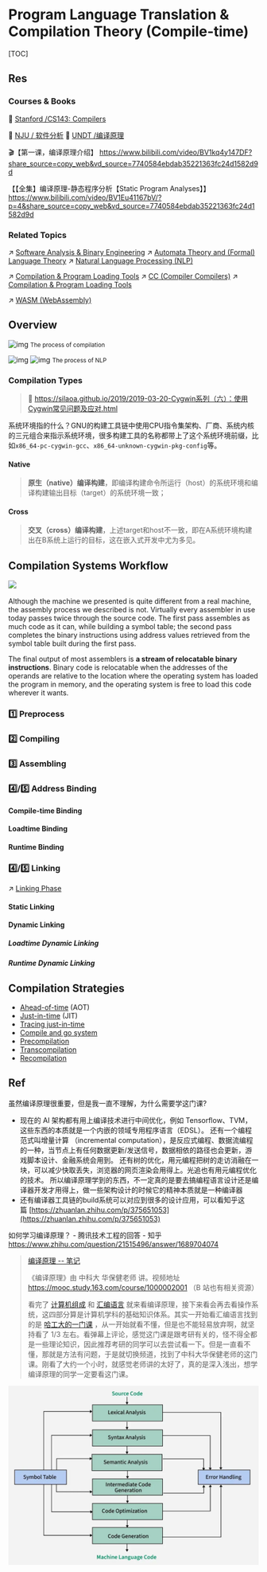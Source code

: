 # Program Language Translation & Compilation Theory (Compile-time)

[TOC]



## Res
### Courses & Books
🏫 [Stanford /CS143: Compilers](../../../🗺%20CS%20Overview/Courses%20of%20Universities/Stanford/CS%20143%20Compilers/CS143:%20Compilers.md)

🏫 [NJU / 软件分析](../../../🗺%20CS%20Overview/Courses%20of%20Universities/🇨🇳%20Mainland%20China/NJU/软件分析/软件分析.md)
🏫 [UNDT /编译原理](../../../🗺%20CS%20Overview/Courses%20of%20Universities/🇨🇳%20Mainland%20China/UNDT/编译原理/编译原理.md)

🎬【第一课，编译原理介绍】 https://www.bilibili.com/video/BV1kq4y147DF?share_source=copy_web&vd_source=7740584ebdab35221363fc24d1582d9d

【【全集】编译原理-静态程序分析【Static Program Analyses】】 https://www.bilibili.com/video/BV1Eu41167bV/?p=4&share_source=copy_web&vd_source=7740584ebdab35221363fc24d1582d9d


### Related Topics
↗ [Software Analysis & Binary Engineering](../../../CyberSecurity/🏰%20Cybersecurity%20Basics%20&%20InfoSec/🍦%20Software%20Security/🪆%20Software%20Analysis%20&%20Binary%20Engineering/Software%20Analysis%20&%20Binary%20Engineering.md)
↗ [Automata Theory and (Formal) Language Theory](../../../🧮%20Math%20&%20Theoretical%20Computer%20Science%20(TCS)/🤼‍♀️%20Mathematical%20Logics/😶‍🌫️%20Theory%20of%20Computation/🍏%20Automata%20Theory%20and%20(Formal)%20Language%20Theory/Automata%20Theory%20and%20(Formal)%20Language%20Theory.md)
↗ [Natural Language Processing (NLP)](../../../🧠%20Computing%20Methodologies/👽%20Artificial%20Intelligence/🔥%20Natural%20Language%20Processing%20(NLP)/Natural%20Language%20Processing%20(NLP).md)

↗ [Compilation & Program Loading Tools](../../👩‍💻%20Computer%20Languages%20&%20Programming%20Methodology/🛠️%20Programming%20Tools%20Chain/Compilation%20&%20Program%20Loading%20Tools/Compilation%20&%20Program%20Loading%20Tools.md)
↗ [CC (Compiler Compilers)](../../👩‍💻%20Computer%20Languages%20&%20Programming%20Methodology/🛠️%20Programming%20Tools%20Chain/Compilation%20&%20Program%20Loading%20Tools/📌%20CC%20(Compiler%20Compilers)/CC%20(Compiler%20Compilers).md)
↗ [Compilation & Program Loading Tools](../../👩‍💻%20Computer%20Languages%20&%20Programming%20Methodology/🛠️%20Programming%20Tools%20Chain/Compilation%20&%20Program%20Loading%20Tools/Compilation%20&%20Program%20Loading%20Tools.md)

↗ [WASM (WebAssembly)](../../../Software%20Engineering/☝️%20Application%20Software%20Engineering/🕸️%20Web%20Development%20&%20The%20Internet/🖥️%20Web%20FrontEnd%20Dev/🚜%20WASM%20(WebAssembly)/WASM%20(WebAssembly).md)



## Overview
![img](../../../../../../Assets/Pics/v2-e64ffca4c671f0038e0763202d55ec53_1440w.webp)
<small>The process of compilation</small>

![img](../../../../../../Assets/Pics/v2-e5db6f0744ca512453bc3e30d5daa8ed_1440w.webp)
![img](../../../../../Assets/Pics/v2-021c8f16065c41abc2229967c3dbf1b2_1440w.webp)
<small>The process of NLP</small>


### Compilation Types
> 🔗 https://silaoa.github.io/2019/2019-03-20-Cygwin系列（六）：使用Cygwin常见问题及应对.html

系统环境指的什么？GNU的构建工具链中使用CPU指令集架构、厂商、系统内核的三元组合来指示系统环境，很多构建工具的名称都带上了这个系统环境前缀，比如`x86_64-pc-cygwin-gcc`、`x86_64-unknown-cygwin-pkg-config`等。
#### Native
> **原生（native）编译构建**，即编译构建命令所运行（host）的系统环境和编译构建输出目标（target）的系统环境一致； 
#### Cross
> **交叉（cross）编译构建**，上述target和host不一致，即在A系统环境构建出在B系统上运行的目标，这在嵌入式开发中尤为多见。



## Compilation Systems Workflow
![](../../../../../Assets/Pics/Screenshot%202023-10-13%20at%2012.54.00PM.png)

Although the machine we presented is quite different from a real machine, the assembly process we described is not. Virtually every assembler in use today passes twice through the source code. The first pass assembles as much code as it can, while building a symbol table; the second pass completes the binary instructions using address values retrieved from the symbol table built during the first pass.

The final output of most assemblers is **a stream of relocatable binary instructions**. Binary code is relocatable when the addresses of the operands are relative to the location where the operating system has loaded the program in memory, and the operating system is free to load this code wherever it wants. 

### 1️⃣ Preprocess


### 2️⃣ Compiling


### 3️⃣ Assembling


### 4️⃣/5️⃣ Address Binding
#### Compile-time Binding

#### Loadtime Binding

#### Runtime Binding


### 4️⃣/5️⃣ Linking
↗ [Linking Phase](../🚽%20Program%20Linking%20&%20Loading%20(Link-time%20&%20Load-time)/Linking%20Phase%20&%20Linking%20Library%20Files/Linking%20Phase.md)

#### Static Linking


#### Dynamic Linking
##### Loadtime Dynamic Linking


##### Runtime Dynamic Linking



## Compilation Strategies
- [Ahead-of-time](https://en.wikipedia.org/wiki/Ahead-of-time_compilation "Ahead-of-time compilation") (AOT)
- [Just-in-time](https://en.wikipedia.org/wiki/Just-in-time_compilation "Just-in-time compilation") (JIT)
- [Tracing just-in-time](https://en.wikipedia.org/wiki/Tracing_just-in-time_compilation "Tracing just-in-time compilation")
- [Compile and go system](https://en.wikipedia.org/wiki/Compile_and_go_system "Compile and go system")
- [Precompilation](https://en.wikipedia.org/wiki/Precompilation "Precompilation")
- [Transcompilation](https://en.wikipedia.org/wiki/Source-to-source_compiler "Source-to-source compiler")
- [Recompilation](https://en.wikipedia.org/wiki/Dynamic_recompilation "Dynamic recompilation")



## Ref
虽然编译原理很重要，但是我一直不理解，为什么需要学这门课?
- 现在的 AI 架构都有用上编译技术进行中间优化，例如 Tensorflow、TVM，这些东西的本质就是一个内嵌的领域专用程序语言（EDSL）。 还有一个编程范式叫增量计算 （incremental computation），是反应式编程、数据流编程的一种，当节点上有任何数据更新/发送信号，数据相依的路径也会更新，游戏脚本设计、金融系统会用到。 还有树的优化，用元编程把树的走访消融在一块，可以减少快取丢失，浏览器的网页渲染会用得上。光追也有用元编程优化的技术。 所以编译原理学到的东西，不一定真的是要去搞编程语言设计还是编译器开发才用得上，做一些架构设计的时候它的精神本质就是一种编译器
- 还有编译器工具链的build系统可以对应到很多的设计应用，可以看知乎这篇 [https://zhuanlan.zhihu.com/p/375651053](https://zhuanlan.zhihu.com/p/375651053)


如何学习编译原理？ - 腾讯技术工程的回答 - 知乎 https://www.zhihu.com/question/21515496/answer/1689704074

>  [编译原理 -- 笔记](https://github.com/wangfupeng1988/read-notes/blob/master/video/编译原理.md)
>  
> 《编译原理》由 中科大 华保健老师 讲。视频地址 https://mooc.study.163.com/course/1000002001 （B 站也有相关资源）
>
> 看完了 [计算机组成](https://github.com/wangfupeng1988/read-notes/blob/master/video/计算机组成.md) 和 [汇编语言](https://github.com/wangfupeng1988/read-notes/blob/master/video/汇编语言.md) 就来看编译原理，接下来看会再去看操作系统，这四部分算是计算机学科的基础知识体系。其实一开始看汇编语言找到的是 [哈工大的一门课](https://www.bilibili.com/video/av17649289?from=search&seid=3383969367865956125) ，从一开始就看不懂，但是也不能轻易放弃啊，就坚持看了 1/3 左右。看弹幕上评论，感觉这门课是跟考研有关的，怪不得全都是一些理论知识，因此推荐考研的同学可以去尝试看一下。但是一直看不懂，那就是方法有问题，于是就切换频道，找到了中科大华保健老师的这门课。刚看了大约一个小时，就感觉老师讲的太好了，真的是深入浅出，想学编译原理的同学一定要看这门课。

[Phases of a Compiler | Geeksforgeeks]: https://www.geeksforgeeks.org/phases-of-a-compiler/
![](../../../../Assets/Pics/Pasted%20image%2020250304120243.png)